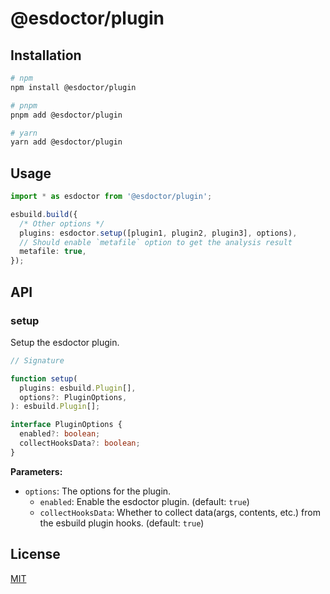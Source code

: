 # @esdoctor/plugin

## Installation

```bash
# npm
npm install @esdoctor/plugin

# pnpm
pnpm add @esdoctor/plugin

# yarn
yarn add @esdoctor/plugin
```

## Usage

```ts
import * as esdoctor from '@esdoctor/plugin';

esbuild.build({
  /* Other options */
  plugins: esdoctor.setup([plugin1, plugin2, plugin3], options),
  // Should enable `metafile` option to get the analysis result
  metafile: true,
});
```

## API

### setup

Setup the esdoctor plugin.

```ts
// Signature

function setup(
  plugins: esbuild.Plugin[],
  options?: PluginOptions,
): esbuild.Plugin[];

interface PluginOptions {
  enabled?: boolean;
  collectHooksData?: boolean;
}
```

**Parameters:**

- `options`: The options for the plugin.
  - `enabled`: Enable the esdoctor plugin. (default: `true`)
  - `collectHooksData`: Whether to collect data(args, contents, etc.) from the esbuild plugin hooks. (default: `true`)

## License

[MIT](./LICENSE)
